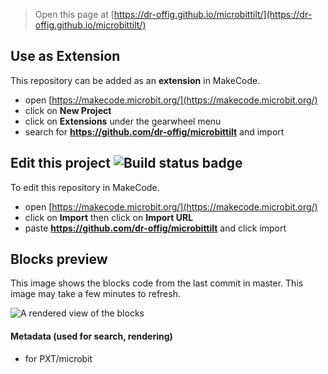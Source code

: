 
> Open this page at [https://dr-offig.github.io/microbittilt/](https://dr-offig.github.io/microbittilt/)

## Use as Extension

This repository can be added as an **extension** in MakeCode.

* open [https://makecode.microbit.org/](https://makecode.microbit.org/)
* click on **New Project**
* click on **Extensions** under the gearwheel menu
* search for **https://github.com/dr-offig/microbittilt** and import

## Edit this project ![Build status badge](https://github.com/dr-offig/microbittilt/workflows/MakeCode/badge.svg)

To edit this repository in MakeCode.

* open [https://makecode.microbit.org/](https://makecode.microbit.org/)
* click on **Import** then click on **Import URL**
* paste **https://github.com/dr-offig/microbittilt** and click import

## Blocks preview

This image shows the blocks code from the last commit in master.
This image may take a few minutes to refresh.

![A rendered view of the blocks](https://github.com/dr-offig/microbittilt/raw/master/.github/makecode/blocks.png)

#### Metadata (used for search, rendering)

* for PXT/microbit
<script src="https://makecode.com/gh-pages-embed.js"></script><script>makeCodeRender("{{ site.makecode.home_url }}", "{{ site.github.owner_name }}/{{ site.github.repository_name }}");</script>
